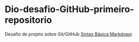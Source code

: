 # Dio-desafio-GitHub-primeiro-repositorio
Desafio de projeto sobre Git/GitHub
[Sintax Básica Markdown](https://www.markdownguide.org/basic-syntax/)
